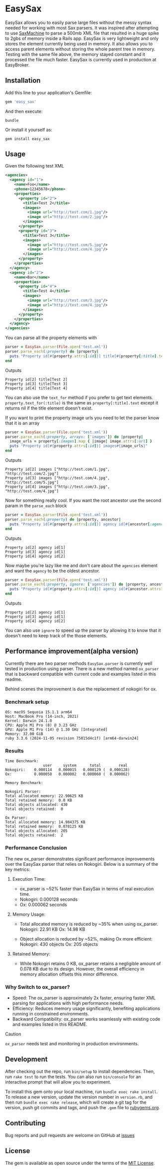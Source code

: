 # EasySax

EasySax allows you to easily parse large files without the messy syntax needed
for working with most Sax parsers. It was inspired after attempting to use
[SaxMachine](https://github.com/pauldix/sax-machine) to parse a 500mb XML file
that resulted in a huge spike to 2gbs of memory inside a Rails app. EasySax is
very lightweight and only stores the element currently being used in memory. It
also allows you to access parent elements without storing the whole parent tree
in memory. Testing with the same file above, the memory stayed constant and it
processed the file much faster. EasySax is currently used in production at
EasyBroker.

## Installation

Add this line to your application's Gemfile:

```ruby
gem 'easy_sax'
```

And then execute:

```shell
bundle
```

Or install it yourself as:

```shell
gem install easy_sax
```

## Usage

Given the following test XML

```xml
<agencies>
  <agency id="1">
    <name>Foo</name>
    <phone>12345678</phone>
    <properties>
      <property id="2">
        <title>Test 2</title>
        <images>
          <image url="http://test.com/1.jpg"/>
          <image url="http://test.com/2.jpg"/>
        </images>
      </property>
      <property id="3">
        <title>Test 3</title>
        <images>
          <image url="http://test.com/5.jpg"/>
          <image url="http://test.com/4.jpg"/>
        </images>
      </property>
    </properties>
  </agency>
  <agency id="2">
    <name>Bar</name>
    <properties>
      <property id="4">
        <title>Test 4</title>
        <images>
          <image url="http://test.com/3.jpg"/>
          <image url="http://test.com/4.jpg"/>
        </images>
      </property>
    </properties>
  </agency>
</agencies>
```

You can parse all the property elements with

```ruby
parser = EasySax.parser(File.open('test.xml'))
parser.parse_each(:property) do |property|
  puts "Property id[#{property.attrs[:id]}] title[#{property[:title].text}]"
end
```

Outputs

```shell
Property id[2] title[Test 2]
Property id[3] title[Test 3]
Property id[4] title[Test 4]
```

You can also use the `text_for` method if you prefer to get text elements.
`property.text_for(:title)` is the same as `property[:title].text` except it
returns nil if the title element doesn't exist.

If you want to print the property image urls you need to let the parser know
that it is an array

```ruby
parser = EasySax.parser(File.open('test.xml'))
parser.parse_each(:property, arrays: ['images']) do |property|
  image_urls = property[:images].map { |image| image.attrs[:url] }
  puts "Property id[#{property.attrs[:id]}] images#{image_urls}"
end
```

Outputs

```shell
Property id[2] images ["http://test.com/1.jpg", "http://test.com/2.jpg"]
Property id[3] images ["http://test.com/4.jpg", "http://test.com/5.jpg"]
Property id[4] images ["http://test.com/3.jpg", "http://test.com/4.jpg"]
```

Now for something really cool. If you want the root ancestor use the second
param in the `parse_each` block

```ruby
parser = EasySax.parser(File.open('test.xml'))
parser.parse_each(:property) do |property, ancestor|
  puts "Property id[#{property.attrs[:id]}] agency id[#{ancestor[:agency].attrs[:id]}]"
end
```

Outputs

```shell
Property id[2] agency id[1]
Property id[3] agency id[1]
Property id[4] agency id[2]
```

Now maybe you're lazy like me and don't care about the `agencies` element and
want the `agency` to be the oldest ancestor.

```ruby
parser = EasySax.parser(File.open('test.xml'))
parser.parse_each(:property, ignore: ['agencies']) do |property, ancestor|
  puts "Property id[#{property.attrs[:id]}] agency id[#{ancestor.attrs[:id]}]"
end
```

Outputs

```shell
Property id[2] agency id[1]
Property id[3] agency id[1]
Property id[4] agency id[2]
```

You can also use `ignore` to speed up the parser by allowing it to know that it
doesn't need to keep track of the those elements.

## Performance improvement(alpha version)

Currently there are two parser methods `EasySax.parser` is currently well
tested in production using parser. There is a new method named `ox_parser` that
is backward compatible with current code and examples listed in this readme.

Behind scenes the improvement is due the replacement of nokogiri for ox.

### Benchmark setup

```text
OS: macOS Sequoia 15.1.1 arm64
Host: MacBook Pro (14-inch, 2021)
Kernel: Darwin 24.1.0
CPU: Apple M1 Pro (8) @ 3.23 GHz
GPU: Apple M1 Pro (14) @ 1.30 GHz [Integrated]
Memory: 32.00 GiB
ruby 3.3.6 (2024-11-05 revision 75015d4c1f) [arm64-darwin24]
```

### Results

```text
Time Benchmark:
                 user     system      total        real
Nokogiri:    0.000114   0.000015   0.000129 (  0.000128)
Ox:          0.000058   0.000002   0.000060 (  0.000062)

Memory Benchmark:

Nokogiri Parser:
Total allocated memory: 22.90625 KB
Total retained memory:  0.0 KB
Total objects allocated: 430
Total objects retained:  0

Ox Parser:
Total allocated memory: 14.984375 KB
Total retained memory:  0.078125 KB
Total objects allocated: 205
Total objects retained:  2
```

### Performance Conclusion

The new ox_parser demonstrates significant performance improvements over the
EasySax parser that relies on Nokogiri. Below is a summary of the key metrics:

1. Execution Time:

   - ox_parser is ~52% faster than EasySax in terms of real execution time.
   - Nokogiri: 0.000128 seconds
   - Ox: 0.000062 seconds

2. Memory Usage:

   - Total allocated memory is reduced by ~35% when using ox_parser.
     Nokogiri: 22.91 KB
     Ox: 14.98 KB

   - Object allocation is reduced by ~52%, making Ox more efficient:
     Nokogiri: 430 objects
     Ox: 205 objects

3. Retained Memory:
   - While Nokogiri retains 0 KB, ox_parser retains a negligible amount of
     0.078 KB due to its design. However, the overall efficiency in memory
     allocation offsets this minor difference.

### Why Switch to ox_parser?

- Speed: The ox_parser is approximately 2x faster, ensuring faster XML parsing
  for applications with high performance needs.
- Efficiency: Reduces memory usage significantly, benefiting applications
  running in constrained environments.
- Backward Compatibility: ox_parser works seamlessly with existing code and
  examples listed in this README.

> [!CAUTION]
> `ox_parser` needs test and monitoring in production environments.

## Development

After checking out the repo, run `bin/setup` to install dependencies. Then, run
`rake test` to run the tests. You can also run `bin/console` for an interactive
prompt that will allow you to experiment.

To install this gem onto your local machine, run `bundle exec rake install`. To
release a new version, update the version number in `version.rb`, and then run
`bundle exec rake release`, which will create a git tag for the version, push
git commits and tags, and push the `.gem` file to
[rubygems.org](https://rubygems.org).

## Contributing

Bug reports and pull requests are welcome on GitHub at [issues](https://github.com/easybroker/easy_sax/issues)

## License

The gem is available as open source under the terms of the [MIT License](http://opensource.org/licenses/MIT).
